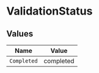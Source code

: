 # ValidationStatus


## Values

| Name        | Value       |
| ----------- | ----------- |
| `Completed` | completed   |